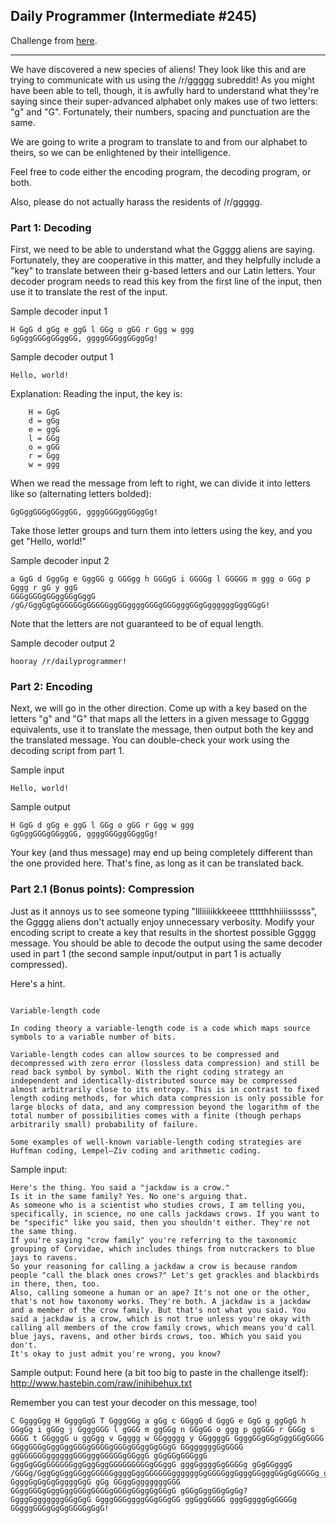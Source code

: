 ## Daily Programmer (Intermediate #245)

Challenge from [here](https://www.reddit.com/r/dailyprogrammer/comments/3x3hqa/20151216_challenge_245_intermediate_ggggggg_gggg/).

---

We have discovered a new species of aliens! They look like this and are trying to communicate with us using the /r/ggggg subreddit! As you might have been able to tell, though, it is awfully hard to understand what they're saying since their super-advanced alphabet only makes use of two letters: "g" and "G". Fortunately, their numbers, spacing and punctuation are the same.

We are going to write a program to translate to and from our alphabet to theirs, so we can be enlightened by their intelligence.

Feel free to code either the encoding program, the decoding program, or both.

Also, please do not actually harass the residents of /r/ggggg.

### Part 1: Decoding

First, we need to be able to understand what the Ggggg aliens are saying. Fortunately, they are cooperative in this matter, and they helpfully include a "key" to translate between their g-based letters and our Latin letters. Your decoder program needs to read this key from the first line of the input, then use it to translate the rest of the input.

Sample decoder input 1
```
H GgG d gGg e ggG l GGg o gGG r Ggg w ggg
GgGggGGGgGGggGG, ggggGGGggGGggGg!
```

Sample decoder output 1
```
Hello, world!
```

Explanation: Reading the input, the key is:
```
    H = GgG
    d = gGg
    e = ggG
    l = GGg
    o = gGG
    r = Ggg
    w = ggg
```
When we read the message from left to right, we can divide it into letters like so (alternating letters bolded):
```
GgGggGGGgGGggGG, ggggGGGggGGggGg!
```

Take those letter groups and turn them into letters using the key, and you get "Hello, world!"

Sample decoder input 2
```
a GgG d GggGg e GggGG g GGGgg h GGGgG i GGGGg l GGGGG m ggg o GGg p Gggg r gG y ggG
GGGgGGGgGGggGGgGggG /gG/GggGgGgGGGGGgGGGGGggGGggggGGGgGGGgggGGgGggggggGggGGgG!
```

Note that the letters are not guaranteed to be of equal length.

Sample decoder output 2
```
hooray /r/dailyprogrammer!
```

### Part 2: Encoding

Next, we will go in the other direction. Come up with a key based on the letters "g" and "G" that maps all the letters in a given message to Ggggg equivalents, use it to translate the message, then output both the key and the translated message. You can double-check your work using the decoding script from part 1.

Sample input
```
Hello, world!
```

Sample output
```
H GgG d gGg e ggG l GGg o gGG r Ggg w ggg
GgGggGGGgGGggGG, ggggGGGggGGggGg!
```

Your key (and thus message) may end up being completely different than the one provided here. That's fine, as long as it can be translated back.

### Part 2.1 (Bonus points): Compression

Just as it annoys us to see someone typing "llliiiiikkkeeee ttttthhhiiiisssss", the Ggggg aliens don't actually enjoy unnecessary verbosity. Modify your encoding script to create a key that results in the shortest possible Ggggg message. You should be able to decode the output using the same decoder used in part 1 (the second sample input/output in part 1 is actually compressed).

Here's a hint.
```

Variable-length code

In coding theory a variable-length code is a code which maps source symbols to a variable number of bits.

Variable-length codes can allow sources to be compressed and decompressed with zero error (lossless data compression) and still be read back symbol by symbol. With the right coding strategy an independent and identically-distributed source may be compressed almost arbitrarily close to its entropy. This is in contrast to fixed length coding methods, for which data compression is only possible for large blocks of data, and any compression beyond the logarithm of the total number of possibilities comes with a finite (though perhaps arbitrarily small) probability of failure.

Some examples of well-known variable-length coding strategies are Huffman coding, Lempel–Ziv coding and arithmetic coding.

```

Sample input:
```
Here's the thing. You said a "jackdaw is a crow."
Is it in the same family? Yes. No one's arguing that.
As someone who is a scientist who studies crows, I am telling you, specifically, in science, no one calls jackdaws crows. If you want to be "specific" like you said, then you shouldn't either. They're not the same thing.
If you're saying "crow family" you're referring to the taxonomic grouping of Corvidae, which includes things from nutcrackers to blue jays to ravens.
So your reasoning for calling a jackdaw a crow is because random people "call the black ones crows?" Let's get grackles and blackbirds in there, then, too.
Also, calling someone a human or an ape? It's not one or the other, that's not how taxonomy works. They're both. A jackdaw is a jackdaw and a member of the crow family. But that's not what you said. You said a jackdaw is a crow, which is not true unless you're okay with calling all members of the crow family crows, which means you'd call blue jays, ravens, and other birds crows, too. Which you said you don't.
It's okay to just admit you're wrong, you know?
```

Sample output:
Found here (a bit too big to paste in the challenge itself): http://www.hastebin.com/raw/inihibehux.txt

Remember you can test your decoder on this message, too!
```
C GgggGgg H GgggGgG T GgggGGg a gGg c GGggG d GggG e GgG g ggGgG h GGgGg i gGGg j GgggGGG l gGGG m ggGGg n GGgGG o ggg p ggGGG r GGGg s GGGG t GGgggG u ggGgg v Ggggg w GGggggg y GGggggG GgggGGgGGgGggGGgGGGG GGggGGGgGggGggGGGgGGGGgGGGgGGggGgGGgG GGggggggGgGGGG ggGGGGGGggggggGGGgggGGGGGgGGggG gGgGGgGGGggG GggGgGGgGGGGGGggGggGggGGGGGGGGGgGGggG gggGggggGgGGGGg gGgGGgggG /GGGg/GggGgGggGGggGGGGGggggGggGGGGGGggggggGgGGGGggGgggGGgggGGgGgGGGGg_gGGgGggGGgGgGgGGGG. GgggGgGgGgGggggGgG gGg GGggGgggggggGGG GGggGGGgGggGggGGGgGGGGgGGGgGGggGgGGgG gGGgGggGGgGgGg? GgggGgggggggGGgGgG GgggGGGggggGGgGGgGG ggGggGGGG gggGggggGgGGGGg GGgggGGGgGgGgGGGGgGgG!
```

